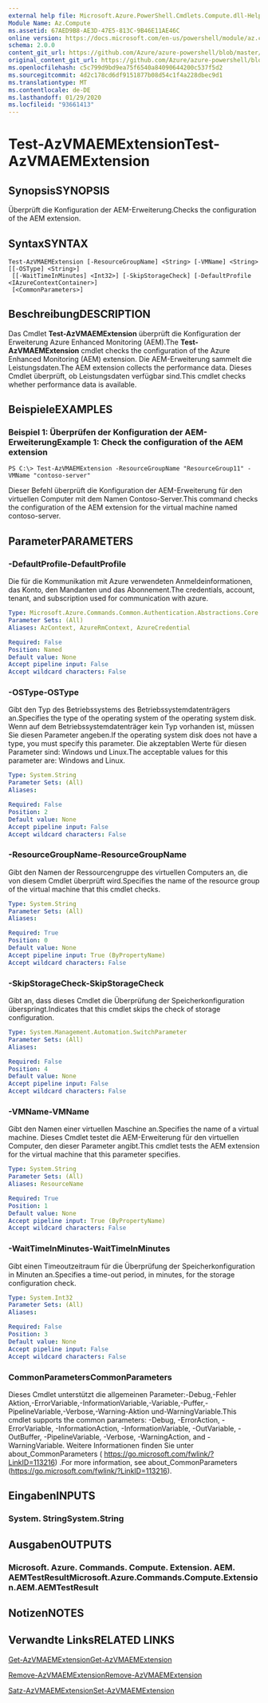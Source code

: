 ```yaml
---
external help file: Microsoft.Azure.PowerShell.Cmdlets.Compute.dll-Help.xml
Module Name: Az.Compute
ms.assetid: 67AED9B8-AE3D-47E5-813C-9B46E11AE46C
online version: https://docs.microsoft.com/en-us/powershell/module/az.compute/test-azvmaemextension
schema: 2.0.0
content_git_url: https://github.com/Azure/azure-powershell/blob/master/src/Compute/Compute/help/Test-AzVMAEMExtension.md
original_content_git_url: https://github.com/Azure/azure-powershell/blob/master/src/Compute/Compute/help/Test-AzVMAEMExtension.md
ms.openlocfilehash: c5c799d9bd9ea75f6540a84090644200c537f5d2
ms.sourcegitcommit: 4d2c178cd6df9151877b08d54c1f4a228dbec9d1
ms.translationtype: MT
ms.contentlocale: de-DE
ms.lasthandoff: 01/29/2020
ms.locfileid: "93661413"
---
```

# <span data-ttu-id="e12bd-101">Test-AzVMAEMExtension</span><span class="sxs-lookup"><span data-stu-id="e12bd-101">Test-AzVMAEMExtension</span></span>

## <span data-ttu-id="e12bd-102">Synopsis</span><span class="sxs-lookup"><span data-stu-id="e12bd-102">SYNOPSIS</span></span>
<span data-ttu-id="e12bd-103">Überprüft die Konfiguration der AEM-Erweiterung.</span><span class="sxs-lookup"><span data-stu-id="e12bd-103">Checks the configuration of the AEM extension.</span></span>

## <span data-ttu-id="e12bd-104">Syntax</span><span class="sxs-lookup"><span data-stu-id="e12bd-104">SYNTAX</span></span>

```
Test-AzVMAEMExtension [-ResourceGroupName] <String> [-VMName] <String> [[-OSType] <String>]
 [[-WaitTimeInMinutes] <Int32>] [-SkipStorageCheck] [-DefaultProfile <IAzureContextContainer>]
 [<CommonParameters>]
```

## <span data-ttu-id="e12bd-105">Beschreibung</span><span class="sxs-lookup"><span data-stu-id="e12bd-105">DESCRIPTION</span></span>
<span data-ttu-id="e12bd-106">Das Cmdlet **Test-AzVMAEMExtension** überprüft die Konfiguration der Erweiterung Azure Enhanced Monitoring (AEM).</span><span class="sxs-lookup"><span data-stu-id="e12bd-106">The **Test-AzVMAEMExtension** cmdlet checks the configuration of the Azure Enhanced Monitoring (AEM) extension.</span></span>
<span data-ttu-id="e12bd-107">Die AEM-Erweiterung sammelt die Leistungsdaten.</span><span class="sxs-lookup"><span data-stu-id="e12bd-107">The AEM extension collects the performance data.</span></span>
<span data-ttu-id="e12bd-108">Dieses Cmdlet überprüft, ob Leistungsdaten verfügbar sind.</span><span class="sxs-lookup"><span data-stu-id="e12bd-108">This cmdlet checks whether performance data is available.</span></span>

## <span data-ttu-id="e12bd-109">Beispiele</span><span class="sxs-lookup"><span data-stu-id="e12bd-109">EXAMPLES</span></span>

### <span data-ttu-id="e12bd-110">Beispiel 1: Überprüfen der Konfiguration der AEM-Erweiterung</span><span class="sxs-lookup"><span data-stu-id="e12bd-110">Example 1: Check the configuration of the AEM extension</span></span>
```
PS C:\> Test-AzVMAEMExtension -ResourceGroupName "ResourceGroup11" -VMName "contoso-server"
```

<span data-ttu-id="e12bd-111">Dieser Befehl überprüft die Konfiguration der AEM-Erweiterung für den virtuellen Computer mit dem Namen Contoso-Server.</span><span class="sxs-lookup"><span data-stu-id="e12bd-111">This command checks the configuration of the AEM extension for the virtual machine named contoso-server.</span></span>

## <span data-ttu-id="e12bd-112">Parameter</span><span class="sxs-lookup"><span data-stu-id="e12bd-112">PARAMETERS</span></span>

### <span data-ttu-id="e12bd-113">-DefaultProfile</span><span class="sxs-lookup"><span data-stu-id="e12bd-113">-DefaultProfile</span></span>
<span data-ttu-id="e12bd-114">Die für die Kommunikation mit Azure verwendeten Anmeldeinformationen, das Konto, den Mandanten und das Abonnement.</span><span class="sxs-lookup"><span data-stu-id="e12bd-114">The credentials, account, tenant, and subscription used for communication with azure.</span></span>

```yaml
Type: Microsoft.Azure.Commands.Common.Authentication.Abstractions.Core.IAzureContextContainer
Parameter Sets: (All)
Aliases: AzContext, AzureRmContext, AzureCredential

Required: False
Position: Named
Default value: None
Accept pipeline input: False
Accept wildcard characters: False
```

### <span data-ttu-id="e12bd-115">-OSType</span><span class="sxs-lookup"><span data-stu-id="e12bd-115">-OSType</span></span>
<span data-ttu-id="e12bd-116">Gibt den Typ des Betriebssystems des Betriebssystemdatenträgers an.</span><span class="sxs-lookup"><span data-stu-id="e12bd-116">Specifies the type of the operating system of the operating system disk.</span></span>
<span data-ttu-id="e12bd-117">Wenn auf dem Betriebssystemdatenträger kein Typ vorhanden ist, müssen Sie diesen Parameter angeben.</span><span class="sxs-lookup"><span data-stu-id="e12bd-117">If the operating system disk does not have a type, you must specify this parameter.</span></span>
<span data-ttu-id="e12bd-118">Die akzeptablen Werte für diesen Parameter sind: Windows und Linux.</span><span class="sxs-lookup"><span data-stu-id="e12bd-118">The acceptable values for this parameter are: Windows and Linux.</span></span>

```yaml
Type: System.String
Parameter Sets: (All)
Aliases:

Required: False
Position: 2
Default value: None
Accept pipeline input: False
Accept wildcard characters: False
```

### <span data-ttu-id="e12bd-119">-ResourceGroupName</span><span class="sxs-lookup"><span data-stu-id="e12bd-119">-ResourceGroupName</span></span>
<span data-ttu-id="e12bd-120">Gibt den Namen der Ressourcengruppe des virtuellen Computers an, die von diesem Cmdlet überprüft wird.</span><span class="sxs-lookup"><span data-stu-id="e12bd-120">Specifies the name of the resource group of the virtual machine that this cmdlet checks.</span></span>

```yaml
Type: System.String
Parameter Sets: (All)
Aliases:

Required: True
Position: 0
Default value: None
Accept pipeline input: True (ByPropertyName)
Accept wildcard characters: False
```

### <span data-ttu-id="e12bd-121">-SkipStorageCheck</span><span class="sxs-lookup"><span data-stu-id="e12bd-121">-SkipStorageCheck</span></span>
<span data-ttu-id="e12bd-122">Gibt an, dass dieses Cmdlet die Überprüfung der Speicherkonfiguration überspringt.</span><span class="sxs-lookup"><span data-stu-id="e12bd-122">Indicates that this cmdlet skips the check of storage configuration.</span></span>

```yaml
Type: System.Management.Automation.SwitchParameter
Parameter Sets: (All)
Aliases:

Required: False
Position: 4
Default value: None
Accept pipeline input: False
Accept wildcard characters: False
```

### <span data-ttu-id="e12bd-123">-VMName</span><span class="sxs-lookup"><span data-stu-id="e12bd-123">-VMName</span></span>
<span data-ttu-id="e12bd-124">Gibt den Namen einer virtuellen Maschine an.</span><span class="sxs-lookup"><span data-stu-id="e12bd-124">Specifies the name of a virtual machine.</span></span>
<span data-ttu-id="e12bd-125">Dieses Cmdlet testet die AEM-Erweiterung für den virtuellen Computer, den dieser Parameter angibt.</span><span class="sxs-lookup"><span data-stu-id="e12bd-125">This cmdlet tests the AEM extension for the virtual machine that this parameter specifies.</span></span>

```yaml
Type: System.String
Parameter Sets: (All)
Aliases: ResourceName

Required: True
Position: 1
Default value: None
Accept pipeline input: True (ByPropertyName)
Accept wildcard characters: False
```

### <span data-ttu-id="e12bd-126">-WaitTimeInMinutes</span><span class="sxs-lookup"><span data-stu-id="e12bd-126">-WaitTimeInMinutes</span></span>
<span data-ttu-id="e12bd-127">Gibt einen Timeoutzeitraum für die Überprüfung der Speicherkonfiguration in Minuten an.</span><span class="sxs-lookup"><span data-stu-id="e12bd-127">Specifies a time-out period, in minutes, for the storage configuration check.</span></span>

```yaml
Type: System.Int32
Parameter Sets: (All)
Aliases:

Required: False
Position: 3
Default value: None
Accept pipeline input: False
Accept wildcard characters: False
```

### <span data-ttu-id="e12bd-128">CommonParameters</span><span class="sxs-lookup"><span data-stu-id="e12bd-128">CommonParameters</span></span>
<span data-ttu-id="e12bd-129">Dieses Cmdlet unterstützt die allgemeinen Parameter:-Debug,-Fehler Aktion,-ErrorVariable,-InformationVariable,-Variable,-Puffer,-PipelineVariable,-Verbose,-Warning-Aktion und-WarningVariable.</span><span class="sxs-lookup"><span data-stu-id="e12bd-129">This cmdlet supports the common parameters: -Debug, -ErrorAction, -ErrorVariable, -InformationAction, -InformationVariable, -OutVariable, -OutBuffer, -PipelineVariable, -Verbose, -WarningAction, and -WarningVariable.</span></span> <span data-ttu-id="e12bd-130">Weitere Informationen finden Sie unter about_CommonParameters ( https://go.microsoft.com/fwlink/?LinkID=113216) .</span><span class="sxs-lookup"><span data-stu-id="e12bd-130">For more information, see about_CommonParameters (https://go.microsoft.com/fwlink/?LinkID=113216).</span></span>

## <span data-ttu-id="e12bd-131">Eingaben</span><span class="sxs-lookup"><span data-stu-id="e12bd-131">INPUTS</span></span>

### <span data-ttu-id="e12bd-132">System. String</span><span class="sxs-lookup"><span data-stu-id="e12bd-132">System.String</span></span>

## <span data-ttu-id="e12bd-133">Ausgaben</span><span class="sxs-lookup"><span data-stu-id="e12bd-133">OUTPUTS</span></span>

### <span data-ttu-id="e12bd-134">Microsoft. Azure. Commands. Compute. Extension. AEM. AEMTestResult</span><span class="sxs-lookup"><span data-stu-id="e12bd-134">Microsoft.Azure.Commands.Compute.Extension.AEM.AEMTestResult</span></span>

## <span data-ttu-id="e12bd-135">Notizen</span><span class="sxs-lookup"><span data-stu-id="e12bd-135">NOTES</span></span>

## <span data-ttu-id="e12bd-136">Verwandte Links</span><span class="sxs-lookup"><span data-stu-id="e12bd-136">RELATED LINKS</span></span>

[<span data-ttu-id="e12bd-137">Get-AzVMAEMExtension</span><span class="sxs-lookup"><span data-stu-id="e12bd-137">Get-AzVMAEMExtension</span></span>](./Get-AzVMAEMExtension.md)

[<span data-ttu-id="e12bd-138">Remove-AzVMAEMExtension</span><span class="sxs-lookup"><span data-stu-id="e12bd-138">Remove-AzVMAEMExtension</span></span>](./Remove-AzVMAEMExtension.md)

[<span data-ttu-id="e12bd-139">Satz-AzVMAEMExtension</span><span class="sxs-lookup"><span data-stu-id="e12bd-139">Set-AzVMAEMExtension</span></span>](./Set-AzVMAEMExtension.md)


